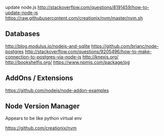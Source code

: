 
<!--
-->

update node.js
http://stackoverflow.com/questions/8191459/how-to-update-node-js
https://raw.githubusercontent.com/creationix/nvm/master/nvm.sh

Databases
---------

http://blog.modulus.io/nodejs-and-sqlite
https://github.com/brianc/node-postgres
http://stackoverflow.com/questions/9205496/how-to-make-connection-to-postgres-via-node-js
http://knexjs.org/
http://bookshelfjs.org/
https://www.npmjs.com/package/pg

AddOns / Extensions
-------------------

https://github.com/nodejs/node-addon-examples

Node Version Manager
--------------------

Appears to be like python virtual env

https://github.com/creationix/nvm

<!-- vim: set autoindent expandtab sw=4 syntax=markdown: -->
